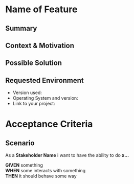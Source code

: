 <!-- These sections are meant as guidance for you, to help you give the kind of information we'll need to help with your issue. If a section  doesn't seem to fit, just skip it.

In general: Please provide as much information as you can to help us solving your problem -->

# Name of Feature

## Summary

<!--- Provide a general summary description of the issue -->

## Context & Motivation

<!--- How has this feature will affected you? What are you trying to accomplish? -->

<!--- Providing context helps us come up with a solution that is most useful in the real world -->

## Possible Solution

<!--- ideas how to implement the addition or change -->

## Requested Environment

<!--- Include as many relevant details about the environment you want this feature to run against. This will help in testing the feature during development -->
* Version used:
* Operating System and version:
* Link to your project:

# Acceptance Criteria
<!--- Include as many scenarios / Gherkin tests as required to describe your end goal.-->
<!--- Ensure to keep these detailed, but don't exceed the scope of your requirements. Start with a Minimum Viable Product (MVP) then open another feature for 'desirable' functionality. -->
## Scenario
As a __Stakeholder Name__ i want to have the ability to do __x...__

__GIVEN__ something<br/>
__WHEN__ some interacts with something<br/>
__THEN__ it should behave some way<br/>